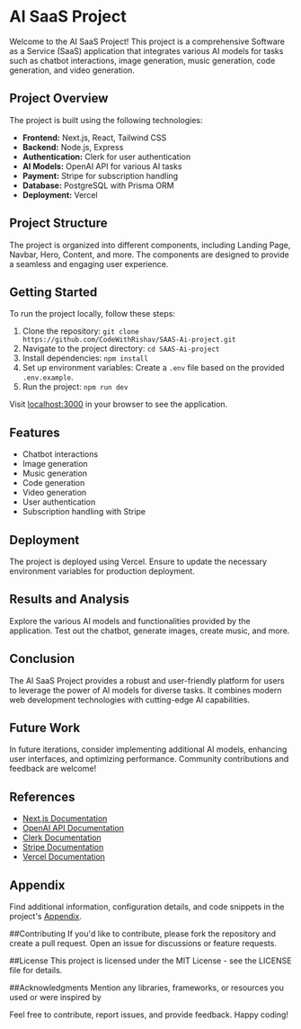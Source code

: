 # AI SaaS Project

Welcome to the AI SaaS Project! This project is a comprehensive Software as a Service (SaaS) application that integrates various AI models for tasks such as chatbot interactions, image generation, music generation, code generation, and video generation.

## Project Overview

The project is built using the following technologies:

- **Frontend:** Next.js, React, Tailwind CSS
- **Backend:** Node.js, Express
- **Authentication:** Clerk for user authentication
- **AI Models:** OpenAI API for various AI tasks
- **Payment:** Stripe for subscription handling
- **Database:** PostgreSQL with Prisma ORM
- **Deployment:** Vercel

## Project Structure

The project is organized into different components, including Landing Page, Navbar, Hero, Content, and more. The components are designed to provide a seamless and engaging user experience.

## Getting Started

To run the project locally, follow these steps:

1. Clone the repository: `git clone https://github.com/CodeWithRishav/SAAS-Ai-project.git`
2. Navigate to the project directory: `cd SAAS-Ai-project`
3. Install dependencies: `npm install`
4. Set up environment variables: Create a `.env` file based on the provided `.env.example`.
5. Run the project: `npm run dev`

Visit [localhost:3000](http://localhost:3000) in your browser to see the application.


## Features

- Chatbot interactions
- Image generation
- Music generation
- Code generation
- Video generation
- User authentication
- Subscription handling with Stripe

## Deployment

The project is deployed using Vercel. Ensure to update the necessary environment variables for production deployment.

## Results and Analysis

Explore the various AI models and functionalities provided by the application. Test out the chatbot, generate images, create music, and more.

## Conclusion

The AI SaaS Project provides a robust and user-friendly platform for users to leverage the power of AI models for diverse tasks. It combines modern web development technologies with cutting-edge AI capabilities.

## Future Work

In future iterations, consider implementing additional AI models, enhancing user interfaces, and optimizing performance. Community contributions and feedback are welcome!

## References

- [Next.js Documentation](https://nextjs.org/docs)
- [OpenAI API Documentation](https://beta.openai.com/docs/)
- [Clerk Documentation](https://docs.clerk.dev/)
- [Stripe Documentation](https://stripe.com/docs)
- [Vercel Documentation](https://vercel.com/docs)

## Appendix

Find additional information, configuration details, and code snippets in the project's [Appendix](/docs/appendix.md).

##Contributing
If you'd like to contribute, please fork the repository and create a pull request. Open an issue for discussions or feature requests.

##License
This project is licensed under the MIT License - see the LICENSE file for details.

##Acknowledgments
Mention any libraries, frameworks, or resources you used or were inspired by

Feel free to contribute, report issues, and provide feedback. Happy coding!
